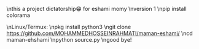 \nthis a project dictatorship😁 for eshami momy
\nversion 1
\npip install colorama

\nLinux/Termux:
\npkg install python3
\ngit clone https://github.com/MOHAMMEDHOSSEINRAHMATI/maman-eshami/
\ncd maman-ehshami
\npython source.py
\ngood bye!
